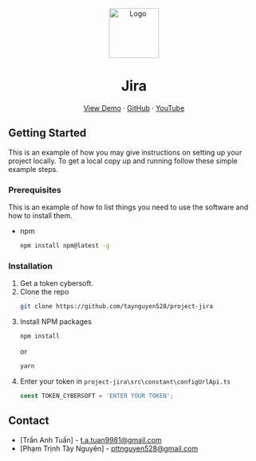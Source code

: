
<a name="readme-top"></a>
<br />
<div align="center">
  <a href="https://github.com/taynguyen528/project-jira">
    <img src="public/image/jira-logo" alt="Logo" width="100" height="100">
  </a>
  
  <h1 align="center">Jira</h1>
  
  <p align="center">
    <a href="">View Demo</a>
    ·
    <a href="https://github.com/taynguyen528/project-jira">GitHub</a>
    ·
    <a href="">YouTube</a>
  </p>
</div>

<!-- GETTING STARTED -->
## Getting Started
This is an example of how you may give instructions on setting up your project locally. To get a local copy up and running follow these simple example steps.

### Prerequisites

This is an example of how to list things you need to use the software and how to install them.
* npm
  ```sh
  npm install npm@latest -g
  ```

### Installation

1. Get a token cybersoft.
2. Clone the repo
   ```sh
   git clone https://github.com/taynguyen528/project-jira
   ```
3. Install NPM packages
   ```sh
   npm install
   ```
   or  
   ```sh
   yarn
   ```
5. Enter your token in `project-jira\src\constant\configUrlApi.ts`
   ```js
   const TOKEN_CYBERSOFT = 'ENTER YOUR TOKEN';
   ```


<!-- CONTACT -->
## Contact
* [Trần Anh Tuấn] - t.a.tuan9981@gmail.com
* [Phạm Trịnh Tây Nguyên] - pttnguyen528@gmail.com

